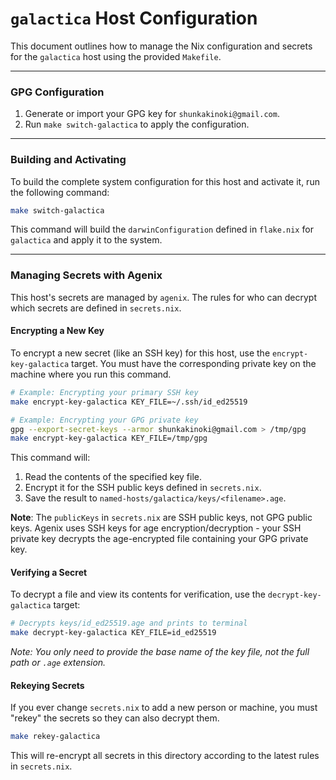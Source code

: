# `galactica` Host Configuration

This document outlines how to manage the Nix configuration and secrets for the `galactica` host using the provided `Makefile`.

---

### GPG Configuration

1.  Generate or import your GPG key for `shunkakinoki@gmail.com`.
2.  Run `make switch-galactica` to apply the configuration.

---

### Building and Activating

To build the complete system configuration for this host and activate it, run the following command:

```bash
make switch-galactica
```

This command will build the `darwinConfiguration` defined in `flake.nix` for `galactica` and apply it to the system.

---

### Managing Secrets with Agenix

This host's secrets are managed by `agenix`. The rules for who can decrypt which secrets are defined in `secrets.nix`.

#### Encrypting a New Key

To encrypt a new secret (like an SSH key) for this host, use the `encrypt-key-galactica` target. You must have the corresponding private key on the machine where you run this command.

```bash
# Example: Encrypting your primary SSH key
make encrypt-key-galactica KEY_FILE=~/.ssh/id_ed25519

# Example: Encrypting your GPG private key
gpg --export-secret-keys --armor shunkakinoki@gmail.com > /tmp/gpg
make encrypt-key-galactica KEY_FILE=/tmp/gpg
```

This command will:
1. Read the contents of the specified key file.
2. Encrypt it for the SSH public keys defined in `secrets.nix`.
3. Save the result to `named-hosts/galactica/keys/<filename>.age`.

**Note**: The `publicKeys` in `secrets.nix` are SSH public keys, not GPG public keys. Agenix uses SSH keys for age encryption/decryption - your SSH private key decrypts the age-encrypted file containing your GPG private key.

#### Verifying a Secret

To decrypt a file and view its contents for verification, use the `decrypt-key-galactica` target:

```bash
# Decrypts keys/id_ed25519.age and prints to terminal
make decrypt-key-galactica KEY_FILE=id_ed25519
```
*Note: You only need to provide the base name of the key file, not the full path or `.age` extension.*

#### Rekeying Secrets

If you ever change `secrets.nix` to add a new person or machine, you must "rekey" the secrets so they can also decrypt them.

```bash
make rekey-galactica
```
This will re-encrypt all secrets in this directory according to the latest rules in `secrets.nix`.
